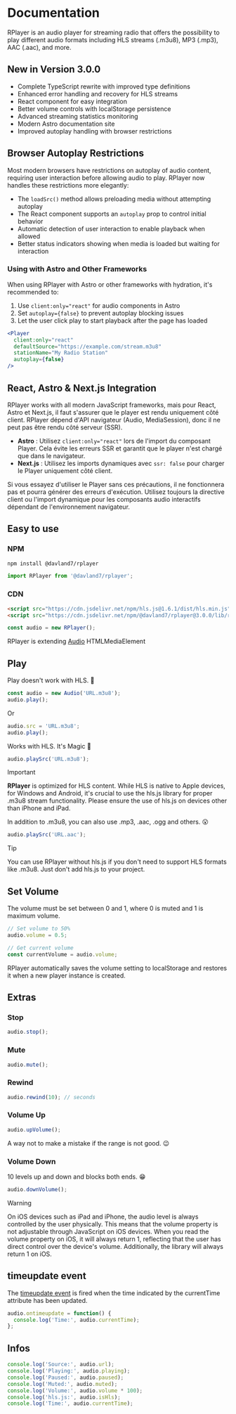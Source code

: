 # Documentation

RPlayer is an audio player for streaming radio that offers the possibility to play different audio formats including HLS streams (.m3u8), MP3 (.mp3), AAC (.aac), and more.

## New in Version 3.0.0

- Complete TypeScript rewrite with improved type definitions
- Enhanced error handling and recovery for HLS streams
- React component for easy integration
- Better volume controls with localStorage persistence
- Advanced streaming statistics monitoring
- Modern Astro documentation site
- Improved autoplay handling with browser restrictions

## Browser Autoplay Restrictions

Most modern browsers have restrictions on autoplay of audio content, requiring user interaction before allowing audio to play. RPlayer now handles these restrictions more elegantly:

- The `loadSrc()` method allows preloading media without attempting autoplay
- The React component supports an `autoplay` prop to control initial behavior
- Automatic detection of user interaction to enable playback when allowed
- Better status indicators showing when media is loaded but waiting for interaction

### Using with Astro and Other Frameworks

When using RPlayer with Astro or other frameworks with hydration, it's recommended to:

1. Use `client:only="react"` for audio components in Astro
2. Set `autoplay={false}` to prevent autoplay blocking issues
3. Let the user click play to start playback after the page has loaded

```jsx
<Player
  client:only="react"
  defaultSource="https://example.com/stream.m3u8"
  stationName="My Radio Station"
  autoplay={false}
/>
```

## React, Astro & Next.js Integration

RPlayer works with all modern JavaScript frameworks, mais pour React, Astro et Next.js, il faut s'assurer que le player est rendu uniquement côté client. RPlayer dépend d'API navigateur (Audio, MediaSession), donc il ne peut pas être rendu côté serveur (SSR).

- **Astro** : Utilisez `client:only="react"` lors de l'import du composant Player. Cela évite les erreurs SSR et garantit que le player n'est chargé que dans le navigateur.
- **Next.js** : Utilisez les imports dynamiques avec `ssr: false` pour charger le Player uniquement côté client.

Si vous essayez d'utiliser le Player sans ces précautions, il ne fonctionnera pas et pourra générer des erreurs d'exécution. Utilisez toujours la directive client ou l'import dynamique pour les composants audio interactifs dépendant de l'environnement navigateur.

## Easy to use

### NPM

```bash
npm install @davland7/rplayer
```

```javascript
import RPlayer from '@davland7/rplayer';
```

### CDN

```html
<script src="https://cdn.jsdelivr.net/npm/hls.js@1.6.1/dist/hls.min.js"></script>
<script src="https://cdn.jsdelivr.net/npm/@davland7/rplayer@3.0.0/lib/rplayer.umd.min.js"></script>
```

```javascript
const audio = new RPlayer();
```

RPlayer is extending [Audio](https://developer.mozilla.org/en-US/docs/Web/HTML/Element/audio) HTMLMediaElement

## Play

Play doesn't work with HLS. 🙁

```javascript
const audio = new Audio('URL.m3u8');
audio.play();
```

Or

```javascript
audio.src = 'URL.m3u8';
audio.play();
```

Works with HLS. It's Magic 💪

```javascript
audio.playSrc('URL.m3u8');
```

> [!IMPORTANT]
> **RPlayer** is optimized for HLS content. While HLS is native to Apple devices, for Windows and Android, it's crucial to use the hls.js library for proper .m3u8 stream functionality. Please ensure the use of hls.js on devices other than iPhone and iPad.

In addition to .m3u8, you can also use .mp3, .aac, .ogg and others. 😮

```javascript
audio.playSrc('URL.aac');
```
> [!TIP]
> You can use RPlayer without hls.js if you don't need to support HLS formats like .m3u8. Just don't add hls.js to your project.

## Set Volume

The volume must be set between 0 and 1, where 0 is muted and 1 is maximum volume.

```javascript
// Set volume to 50%
audio.volume = 0.5;

// Get current volume
const currentVolume = audio.volume;
```

RPlayer automatically saves the volume setting to localStorage and restores it when a new player instance is created.

## Extras

### Stop

```javascript
audio.stop();
```

### Mute

```javascript
audio.mute();
```

### Rewind

```javascript
audio.rewind(10); // seconds
```

### Volume Up

```javascript
audio.upVolume();
```

A way not to make a mistake if the range is not good. 😉

### Volume Down

10 levels up and down and blocks both ends. 😁

```javascript
audio.downVolume();
```

> [!WARNING]
> On iOS devices such as iPad and iPhone, the audio level is always controlled by the user physically. This means that the volume property is not adjustable through JavaScript on iOS devices. When you read the volume property on iOS, it will always return 1, reflecting that the user has direct control over the device's volume. Additionally, the library will always return 1 on iOS.

## timeupdate event

The [timeupdate event](http://developer.mozilla.org/en-US/docs/Web/API/HTMLMediaElement/timeupdate_event) is fired when the time indicated by the currentTime attribute has been updated.

```javascript
audio.ontimeupdate = function() {
  console.log('Time:', audio.currentTime);
};
```

## Infos

```javascript
console.log('Source:', audio.url);
console.log('Playing:', audio.playing);
console.log('Paused:', audio.paused);
console.log('Muted:', audio.muted);
console.log('Volume:', audio.volume * 100);
console.log('hls.js:', audio.isHls);
console.log('Time:', audio.currentTime);
```

